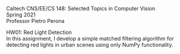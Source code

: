 Caltech CNS/EE/CS 148: Selected Topics in Computer Vision  
Spring 2021  
Professor Pietro Perona  

HW01: Red Light Detection  
In this assignment, I develop a simple matched filtering algorithm for detecting red lights in urban scenes using only NumPy functionality. 
